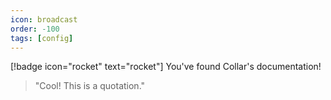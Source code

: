 ```yaml
---
icon: broadcast
order: -100
tags: [config]
---
```

[!badge icon="rocket" text="rocket"]
You've found Collar's documentation!

> "Cool! This is a quotation."